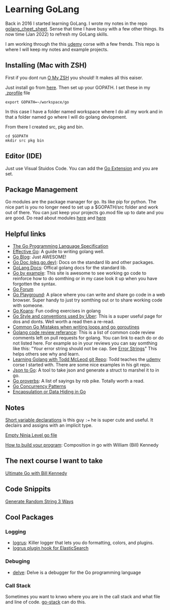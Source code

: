 # Learning GoLang

Back in 2016 I started learning GoLang.  I wrote my notes in the repo [golang_cheet_sheet](https://github.com/cbitter78/golang_cheat_sheet).  Sense that time I have busy with a few other things.  Its now time (Jan 2022) to refresh my GoLang skills.

I am working through the this [udemy](https://www.udemy.com/course/learn-how-to-code/) corse with a few frends.   This repo is where I will keep my notes and example projects.

## Installing (Mac with ZSH)

First if you dont run [O My ZSH](https://github.com/ohmyzsh/ohmyzsh) you should!  It makes all this eaiser.

Just install go from [here](https://go.dev/doc/install).  Then set up your GOPATH.  I set these in my [.zprofile](https://zsh.sourceforge.io/Intro/intro_3.html) file

```shell
export GOPATH=~/workspace/go
```

In this case I have a folder named workspace where I do all my work and in that a folder named go where I will do golang devlopment.

From there I created src, pkg and bin.

```shell
cd $GOPATH
mkdir src pkg bin
```

## Editor (IDE)

Just use Visual Stuidos Code.  You can add the [Go Extension](https://marketplace.visualstudio.com/items?itemName=golang.go) and you are set.

## Package Management

Go modules are the package manager for go.  Its like pip for python.  The nice part is you no longer need to set up a $GOPATH/src folder and work out of there.  You can just keep your projects go.mod file up to date and you are good.  Do read about modules [here](https://go.dev/blog/using-go-modules) and [here](https://go.dev/ref/mod)


## Helpful links

- [The Go Programming Language Specification](https://go.dev/ref/spec)
- [Effective Go](https://go.dev/doc/effective_go): A guide to writing golang well.
- [Go Blog](https://go.dev/blog/): Just AWESOME!
- [Go Doc (pkg.go.dev)](https://pkg.go.dev/): Docs on the standard lib and other packages.
- [GoLang Docs](https://pkg.go.dev/): Offical golang docs for the standard lib.
- [Go by example](https://gobyexample.com/): This site is awesome to see working go code to reinforce how to do somthing or in my case look it up when you have forgotten the syntax.
- [Go Forum](https://forum.golangbridge.org/)
- [Go Playground](https://go.dev/play): A place where you can write and share go code in a web browser.   Super handy to just try somthing out or to share working code with someone.
- [Go Koans](https://github.com/cdarwin/go-koans): Fun coding exercises in golang
- [Go Style and conventions used by Uber](https://github.com/uber-go/guide/blob/master/style.md#introduction): This is a super useful page for dos and donts.  Well worth a read then a re-read.
- [Common Go Mistakes when writing loops and go goroutines](https://github.com/golang/go/wiki/CommonMistakes)
- [Golang code review referance](https://github.com/golang/go/wiki/CodeReviewComments): This is a list of common code review comments left on pull requests for golang.  You can link to each do or do not listed here.  For example so in your reviews you can say somthing like this: "Your error string should not be cap.  See [Error Strings](https://github.com/golang/go/wiki/CodeReviewComments#error-strings)"  This helps others see why and learn.
- [Learning Golang with Todd McLeod git Repo](https://github.com/GoesToEleven/GolangTraining):  Todd teaches the [udemy](https://www.udemy.com/course/learn-how-to-code/) corse I started with.  There are some nice examples in his git repo.
- [Json to Go](https://mholt.github.io/json-to-go/): A tool to take json and generate a struct to marshel it to in go.
- [Go proverbs](https://go-proverbs.github.io/): A list of sayings by rob pike.  Totally worth a read.
- [Go Concurrency Patterns](https://www.youtube.com/watch?v=f6kdp27TYZs)
- [Encapsulation or Data Hiding in Go](https://aaronzhuo.medium.com/encapsulation-in-go-328c44dcb362)
  
## Notes

[Short variable declarations](https://go.dev/tour/basics/10) is this guy `:=` he is super cute and useful.  It declairs and assigns with an implicit type.

[Empty Ninja Level go file](https://github.com/cbitter78/golang_learning/blob/830f70d688e0383cb54b9bc4e6216f6bf6937d33/examples/structs/ninja_level5.go)

[How to build your program](https://www.ardanlabs.com/blog/2015/09/composition-with-go.html):  Composition in go with William (Bill) Kennedy

## The next course I want to take

[Ultimate Go with Bill Kennedy](https://www.ardanlabs.com/ultimate-go/)

## Code Snippits

[Generate Random String 3 Ways](https://go.dev/play/p/mJ1evVtBRnT)

## Cool Packages

### Logging

- [logrus](https://github.com/sirupsen/logrus): Killer logger that lets you do formatting, colors, and plugins.
- [logrus plugin hook for ElasticSearch](https://github.com/sohlich/elogrus)
  

### Debuging

- [delve](https://github.com/go-delve/delve): Delve is a debugger for the Go programming language


### Call Stack

Sometimes you want to knwo where you are in the call stack and what file and line of code.  [go-stack](https://pkg.go.dev/github.com/go-stack/stack) can do this.